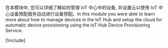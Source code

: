 <span data-ttu-id="2178d-101">在本模块中, 您可以详细了解如何管理 IoT 中心中的设备, 并设置云以使用 IoT 中心设备预配服务自动进行设备预配。</span><span class="sxs-lookup"><span data-stu-id="2178d-101">In this module you were able to learn more about how to manage devices in the IoT Hub and setup the cloud for automatic device provisioning using the IoT Hub Device Provisioning Service.</span></span>

[!include[](../../../includes/azure-sandbox-cleanup.md)]

